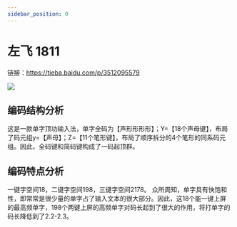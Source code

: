```yaml
---
sidebar_position: 0
---
```


# 左飞 1811

链接：https://tieba.baidu.com/p/3512095579

![](https://images.tansongchen.com/1722506269.png)

## 编码结构分析

这是一款单字顶功输入法，单字全码为【声形形形形】；Y=【18个声母键】，布局了码元组y=【声母】；Z=【11个笔形键】，布局了顺序拆分的4个笔形的同系码元组。因此，全码键和简码键构成了一码起顶群。

## 编码特点分析

一键字空间18，二键字空间198，三键字空间2178。
众所周知，单字具有快饱和性，即常常是很少量的单字占了输入文本的很大部分。因此，这18个能一键上屏的最高频单字，198个两键上屏的高频单字对码长起到了很大的作用，将打单字的码长降低到了2.2-2.3。
